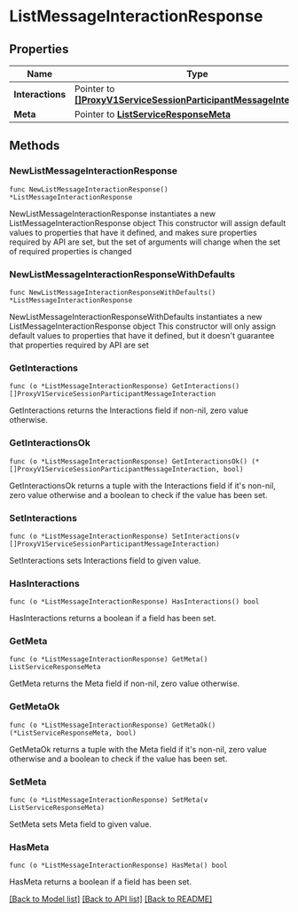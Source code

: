 # ListMessageInteractionResponse

## Properties

Name | Type | Description
------------ | ------------- | -------------
**Interactions** | Pointer to [**[]ProxyV1ServiceSessionParticipantMessageInteraction**](ProxyV1ServiceSessionParticipantMessageInteraction.md) |  | [optional] 
**Meta** | Pointer to [**ListServiceResponseMeta**](ListServiceResponse_meta.md) |  | [optional] 

## Methods

### NewListMessageInteractionResponse

`func NewListMessageInteractionResponse() *ListMessageInteractionResponse`

NewListMessageInteractionResponse instantiates a new ListMessageInteractionResponse object
This constructor will assign default values to properties that have it defined,
and makes sure properties required by API are set, but the set of arguments
will change when the set of required properties is changed

### NewListMessageInteractionResponseWithDefaults

`func NewListMessageInteractionResponseWithDefaults() *ListMessageInteractionResponse`

NewListMessageInteractionResponseWithDefaults instantiates a new ListMessageInteractionResponse object
This constructor will only assign default values to properties that have it defined,
but it doesn't guarantee that properties required by API are set

### GetInteractions

`func (o *ListMessageInteractionResponse) GetInteractions() []ProxyV1ServiceSessionParticipantMessageInteraction`

GetInteractions returns the Interactions field if non-nil, zero value otherwise.

### GetInteractionsOk

`func (o *ListMessageInteractionResponse) GetInteractionsOk() (*[]ProxyV1ServiceSessionParticipantMessageInteraction, bool)`

GetInteractionsOk returns a tuple with the Interactions field if it's non-nil, zero value otherwise
and a boolean to check if the value has been set.

### SetInteractions

`func (o *ListMessageInteractionResponse) SetInteractions(v []ProxyV1ServiceSessionParticipantMessageInteraction)`

SetInteractions sets Interactions field to given value.

### HasInteractions

`func (o *ListMessageInteractionResponse) HasInteractions() bool`

HasInteractions returns a boolean if a field has been set.

### GetMeta

`func (o *ListMessageInteractionResponse) GetMeta() ListServiceResponseMeta`

GetMeta returns the Meta field if non-nil, zero value otherwise.

### GetMetaOk

`func (o *ListMessageInteractionResponse) GetMetaOk() (*ListServiceResponseMeta, bool)`

GetMetaOk returns a tuple with the Meta field if it's non-nil, zero value otherwise
and a boolean to check if the value has been set.

### SetMeta

`func (o *ListMessageInteractionResponse) SetMeta(v ListServiceResponseMeta)`

SetMeta sets Meta field to given value.

### HasMeta

`func (o *ListMessageInteractionResponse) HasMeta() bool`

HasMeta returns a boolean if a field has been set.


[[Back to Model list]](../README.md#documentation-for-models) [[Back to API list]](../README.md#documentation-for-api-endpoints) [[Back to README]](../README.md)


